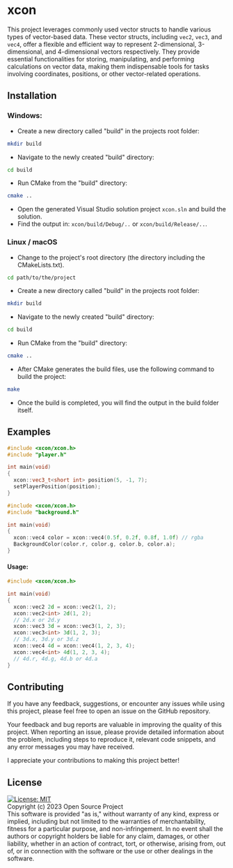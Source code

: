 # xcon
This project leverages commonly used vector structs to handle various types of vector-based data. 
These vector structs, including `vec2`, `vec3`, and `vec4`, offer a flexible and efficient way to represent 2-dimensional, 3-dimensional, and 4-dimensional vectors respectively. 
They provide essential functionalities for storing, manipulating, and performing calculations on vector data, making them indispensable tools for tasks involving coordinates, positions, or other vector-related operations.

## Installation

### Windows:
- Create a new directory called "build" in the projects root folder:
```bash
mkdir build
```
- Navigate to the newly created "build" directory:
```bash
cd build
```
- Run CMake from the "build" directory:
```bash
cmake ..
```
- Open the generated Visual Studio solution project `xcon.sln` and build the solution.
- Find the output in: `xcon/build/Debug/..` or `xcon/build/Release/..`.


### Linux / macOS
- Change to the project's root directory (the directory including the CMakeLists.txt).
```bash
cd path/to/the/project
```
- Create a new directory called "build" in the projects root folder:
```bash
mkdir build
```
- Navigate to the newly created "build" directory:
```bash
cd build
```
- Run CMake from the "build" directory:
```bash
cmake ..
```
- After CMake generates the build files, use the following command to build the project:
```bash
make
```
- Once the build is completed, you will find the output in the build folder itself.
## Examples
```cpp
#include <xcon/xcon.h>
#include "player.h"

int main(void)
{
  xcon::vec3_t<short int> position(5, -1, 7);
  setPlayerPosition(position);
}
```
```cpp
#include <xcon/xcon.h>
#include "background.h"

int main(void)
{
  xcon::vec4 color = xcon::vec4(0.5f, 0.2f, 0.8f, 1.0f) // rgba
  BackgroundColor(color.r, color.g, color.b, color.a);
}
```
#### Usage:
```cpp
#include <xcon/xcon.h>

int main(void)
{
  xcon::vec2 2d = xcon::vec2(1, 2);
  xcon::vec2<int> 2d(1, 2);
  // 2d.x or 2d.y
  xcon::vec3 3d = xcon::vec3(1, 2, 3);
  xcon::vec3<int> 3d(1, 2, 3);
  // 3d.x, 3d.y or 3d.z
  xcon::vec4 4d = xcon::vec4(1, 2, 3, 4);
  xcon::vec4<int> 4d(1, 2, 3, 4);
  // 4d.r, 4d.g, 4d.b or 4d.a
}
```

## Contributing

If you have any feedback, suggestions, or encounter any issues while using this project, please feel free to open an issue on the GitHub repository.

Your feedback and bug reports are valuable in improving the quality of this project. When reporting an issue, please provide detailed information about the problem, including steps to reproduce it, relevant code snippets, and any error messages you may have received.

I appreciate your contributions to making this project better!

## License

[![License: MIT](https://img.shields.io/badge/License-MIT-yellow.svg)](https://opensource.org/licenses/MIT)\
Copyright (c) 2023 Open Source Project<br>
This software is provided "as is," without warranty of any kind, express or implied, including but not limited to the warranties of merchantability, fitness for a particular purpose, and non-infringement. In no event shall the authors or copyright holders be liable for any claim, damages, or other liability, whether in an action of contract, tort, or otherwise, arising from, out of, or in connection with the software or the use or other dealings in the software.

